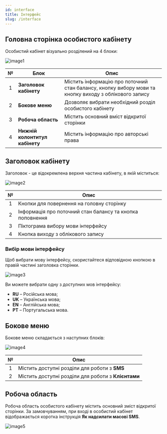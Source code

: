 ```yaml
---
id: interface
title: Інтерфейс
slug: /interface
---
```


## Головна сторінка особистого кабінету

Особистий кабінет візуально розділений на 4 блоки:

![image1](/img/uk/general_interface/image1.png)

|  №  | Блок | Опис |
| :-: | ---- | ---- |
| 1 | **Заголовок кабінету** | Містить інформацію про поточний стан балансу, кнопку вибору мови та кнопку виходу з облікового запису |
| 2 | **Бокове меню** | Дозволяє вибрати необхідний розділ особистого кабінету |
| 3 | **Робоча область** | Містить основний вміст відкритої сторінки |
| 4 | **Нижній колонтитул кабінету** | Містить інформацію про авторські права |

## Заголовок кабінету

Заголовок - це відокремлена верхня частина кабінету, в якій міститься:

![image2](/img/uk/general_interface/image2.png)

|  №  | Опис |
| :-: | ---- |
| 1 | Кнопки для повернення на головну сторінку |
| 2 | Інформація про поточний стан балансу та кнопка поповнення |
| 3 | Піктограма вибору мови інтерфейсу |
| 4 | Кнопка виходу з облікового запису |

### Вибір мови інтерфейсу

Щоб вибрати мову інтерфейсу, скористайтеся відповідною кнопкою в правій частині заголовка сторінки.

![image3](/img/uk/general_interface/image3.png)

Ви можете вибрати одну з доступних мов інтерфейсу:

* **RU** – Російська мова;
* **UK** – Українська мова;
* **EN** – Англійська мова;
* **PT** – Португальська мова.

## Бокове меню

Бокове меню складається з наступних блоків:

![image4](/img/uk/general_interface/image4.png)

|  №  | Опис |
| :-: | ---- |
| 1 | Містить доступні розділи для роботи з **SMS** |
| 2 | Містить доступні розділи для роботи з **Клієнтами** |

## Робоча область

Робоча область особистого кабінету містить основний зміст відкритої сторінки. За замовчуванням, при вході в особистий кабінет відображається коротка інструкція **Як надсилати масові SMS**.

![image5](/img/uk/general_interface/image5.png)
